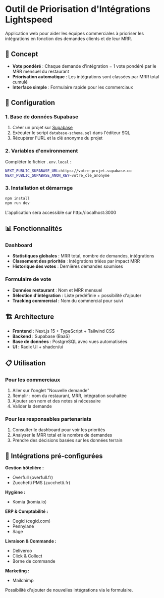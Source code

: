 # Outil de Priorisation d'Intégrations Lightspeed

Application web pour aider les équipes commerciales à prioriser les intégrations en fonction des demandes clients et de leur MRR.

## 🎯 Concept

- **Vote pondéré** : Chaque demande d'intégration = 1 vote pondéré par le MRR mensuel du restaurant
- **Priorisation automatique** : Les intégrations sont classées par MRR total cumulé
- **Interface simple** : Formulaire rapide pour les commerciaux

## 🚀 Configuration

### 1. Base de données Supabase

1. Créer un projet sur [Supabase](https://supabase.com)
2. Exécuter le script `database-schema.sql` dans l'éditeur SQL
3. Récupérer l'URL et la clé anonyme du projet

### 2. Variables d'environnement

Compléter le fichier `.env.local` :

```bash
NEXT_PUBLIC_SUPABASE_URL=https://votre-projet.supabase.co
NEXT_PUBLIC_SUPABASE_ANON_KEY=votre_cle_anonyme
```

### 3. Installation et démarrage

```bash
npm install
npm run dev
```

L'application sera accessible sur http://localhost:3000

## 📊 Fonctionnalités

### Dashboard
- **Statistiques globales** : MRR total, nombre de demandes, intégrations
- **Classement des priorités** : Intégrations triées par impact MRR
- **Historique des votes** : Dernières demandes soumises

### Formulaire de vote
- **Données restaurant** : Nom et MRR mensuel
- **Sélection d'intégration** : Liste prédéfinie + possibilité d'ajouter
- **Tracking commercial** : Nom du commercial pour suivi

## 🏗 Architecture

- **Frontend** : Next.js 15 + TypeScript + Tailwind CSS
- **Backend** : Supabase (BaaS)
- **Base de données** : PostgreSQL avec vues automatisées
- **UI** : Radix UI + shadcn/ui

## 📋 Utilisation

### Pour les commerciaux
1. Aller sur l'onglet "Nouvelle demande"
2. Remplir : nom du restaurant, MRR, intégration souhaitée
3. Ajouter son nom et des notes si nécessaire
4. Valider la demande

### Pour les responsables partenariats
1. Consulter le dashboard pour voir les priorités
2. Analyser le MRR total et le nombre de demandes
3. Prendre des décisions basées sur les données terrain

## 🎯 Intégrations pré-configurées

**Gestion hôtelière :**
- Overfull (overfull.fr)
- Zucchetti PMS (zucchetti.fr)

**Hygiène :**
- Komia (komia.io)

**ERP & Comptabilité :**
- Cegid (cegid.com)
- Pennylane
- Sage

**Livraison & Commande :**
- Deliveroo
- Click & Collect
- Borne de commande

**Marketing :**
- Mailchimp

Possibilité d'ajouter de nouvelles intégrations via le formulaire.
